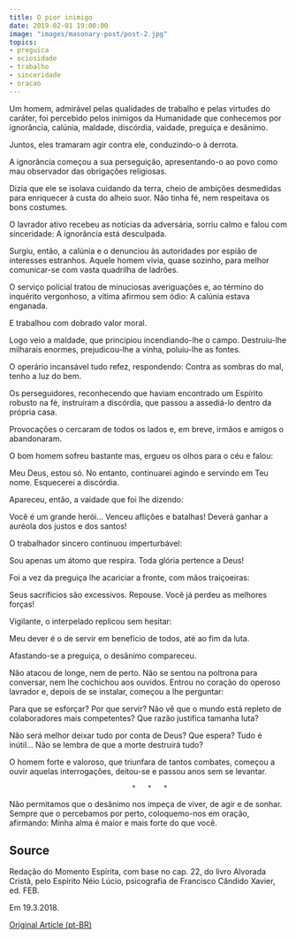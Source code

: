 ```yaml
---
title: O pior inimigo
date: 2019-02-01 19:00:00
image: "images/masonary-post/post-2.jpg"
topics: 
- preguica
- ociosidade
- trabalho
- sinceridade
- oracao
---
```



Um homem, admirável pelas qualidades de trabalho e pelas virtudes do caráter,
foi percebido pelos inimigos da Humanidade que conhecemos por ignorância,
calúnia, maldade, discórdia, vaidade, preguiça e desânimo.

Juntos, eles tramaram agir contra ele, conduzindo-o à derrota.

A ignorância começou a sua perseguição, apresentando-o ao povo como mau
observador das obrigações religiosas.

Dizia que ele se isolava cuidando da terra, cheio de ambições desmedidas para
enriquecer à custa do alheio suor. Não tinha fé, nem respeitava os bons
costumes.

O lavrador ativo recebeu as notícias da adversária, sorriu calmo e falou com
sinceridade: A ignorância está desculpada.

Surgiu, então, a calúnia e o denunciou às autoridades por espião de interesses
estranhos. Aquele homem vivia, quase sozinho, para melhor comunicar-se com
vasta quadrilha de ladrões.

O serviço policial tratou de minuciosas averiguações e, ao término do inquérito
vergonhoso, a vítima afirmou sem ódio: A calúnia estava enganada.

E trabalhou com dobrado valor moral.

Logo veio a maldade, que principiou incendiando-lhe o campo. Destruiu-lhe
milharais enormes, prejudicou-lhe a vinha, poluiu-lhe as fontes.

O operário incansável tudo refez, respondendo: Contra as sombras do mal, tenho
a luz do bem.

Os perseguidores, reconhecendo que haviam encontrado um Espírito robusto na fé,
instruíram a discórdia, que passou a assediá-lo dentro da própria casa.

Provocações o cercaram de todos os lados e, em breve, irmãos e amigos o
abandonaram.

O bom homem sofreu bastante mas, ergueu os olhos para o céu e falou:

Meu Deus, estou só. No entanto, continuarei agindo e servindo em Teu nome.
Esquecerei a discórdia.

Apareceu, então, a vaidade que foi lhe dizendo:

Você é um grande herói... Venceu aflições e batalhas! Deverá ganhar a auréola
dos justos e dos santos!

O trabalhador sincero continuou imperturbável:

Sou apenas um átomo que respira. Toda glória pertence a Deus!

Foi a vez da preguiça lhe acariciar a fronte, com mãos traiçoeiras:

Seus sacrifícios são excessivos. Repouse. Você já perdeu as melhores forças!

Vigilante, o interpelado replicou sem hesitar:

Meu dever é o de servir em benefício de todos, até ao fim da luta.

Afastando-se a preguiça, o desânimo compareceu.

Não atacou de longe, nem de perto. Não se sentou na poltrona para conversar,
nem lhe cochichou aos ouvidos. Entrou no coração do operoso lavrador e, depois
de se instalar, começou a lhe perguntar:

Para que se esforçar? Por que servir? Não vê que o mundo está repleto de
colaboradores mais competentes? Que razão justifica tamanha luta?

Não será melhor deixar tudo por conta de Deus? Que espera? Tudo é inútil... Não
se lembra de que a morte destruirá tudo?

O homem forte e valoroso, que triunfara de tantos combates, começou a ouvir
aquelas interrogações, deitou-se e passou anos sem se levantar.

                                   *   *   *

Não permitamos que o desânimo nos impeça de viver, de agir e de sonhar. Sempre
que o percebamos por perto, coloquemo-nos em oração, afirmando: Minha alma é
maior e mais forte do que você.

## Source
Redação do Momento Espírita, com base no cap. 22,
do livro Alvorada Cristã, pelo Espírito Néio Lúcio,
psicografia de Francisco Cândido Xavier, ed. FEB.

Em 19.3.2018.

[Original Article (pt-BR)](http://momento.com.br/pt/ler_texto.php?id=5373)
